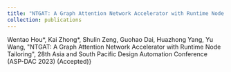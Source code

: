 ```yaml
---
title: "NTGAT: A Graph Attention Network Accelerator with Runtime Node Tailoring"
collection: publications
---
```


Wentao Hou*, Kai Zhong*, Shulin Zeng, Guohao Dai, Huazhong Yang, Yu Wang, "NTGAT: A Graph Attention Network Accelerator with Runtime Node Tailoring", 28th Asia and South Pacific Design Automation Conference (ASP-DAC 2023) (Accepted)}
